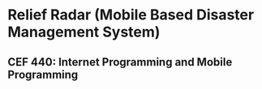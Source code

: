 # Relief Radar (Mobile Based Disaster Management System) 
## CEF 440: Internet Programming and Mobile Programming
